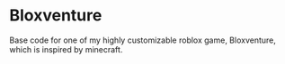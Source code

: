 # Bloxventure
Base code for one of my highly customizable roblox game, Bloxventure, which is inspired by minecraft.
